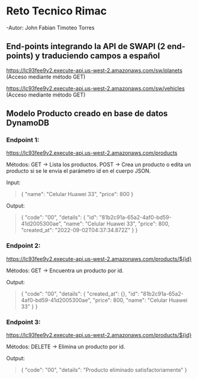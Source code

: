 # Reto Tecnico Rimac

-Autor: John Fabian Timoteo Torres

## End-points integrando la API de SWAPI (2 end-points) y traduciendo campos a español

https://lc93fee9v2.execute-api.us-west-2.amazonaws.com/sw/planets (Acceso mediante método GET)

https://lc93fee9v2.execute-api.us-west-2.amazonaws.com/sw/vehicles (Acceso mediante método GET)

## Modelo Producto creado en base de datos DynamoDB

### Endpoint 1:

https://lc93fee9v2.execute-api.us-west-2.amazonaws.com/products

Métodos:
GET -> Lista los productos.
POST -> Crea un producto o edita un producto si se le envia el parámetro id en el cuerpo JSON.

Input:

> {
> "name": "Celular Huawei 33",
> "price": 800
> }

Output:

> {
> "code": "00",
> "details": {
> "id": "81b2c91a-65a2-4af0-bd59-41d2005300ae",
> "name": "Celular Huawei 33",
> "price": 800,
> "created_at": "2022-09-02T04:37:34.872Z"
> }
> }

### Endpoint 2:

https://lc93fee9v2.execute-api.us-west-2.amazonaws.com/products/${id}

Métodos:
GET -> Encuentra un producto por id.

Output:

> {
> "code": "00",
> "details": {
> "created_at": {},
> "id": "81b2c91a-65a2-4af0-bd59-41d2005300ae",
> "price": 800,
> "name": "Celular Huawei 33"
> }
> }

### Endpoint 3:

https://lc93fee9v2.execute-api.us-west-2.amazonaws.com/products/${id}

Métodos:
DELETE -> Elimina un producto por id.

Output:

> {
> "code": "00",
> "details": "Producto eliminado satisfactoriamente"
> }
